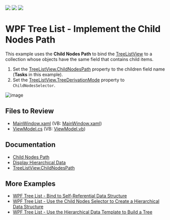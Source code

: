 <!-- default badges list -->
![](https://img.shields.io/endpoint?url=https://codecentral.devexpress.com/api/v1/VersionRange/128657803/21.1.5%2B)
[![](https://img.shields.io/badge/Open_in_DevExpress_Support_Center-FF7200?style=flat-square&logo=DevExpress&logoColor=white)](https://supportcenter.devexpress.com/ticket/details/T556239)
[![](https://img.shields.io/badge/📖_How_to_use_DevExpress_Examples-e9f6fc?style=flat-square)](https://docs.devexpress.com/GeneralInformation/403183)
<!-- default badges end -->

# WPF Tree List - Implement the Child Nodes Path

This example uses the **Child Nodes Path** to bind the [TreeListView](https://docs.devexpress.com/WPF/DevExpress.Xpf.Grid.TreeListView) to a collection whose objects have the same field that contains child items.

1. Set the [TreeListView.ChildNodesPath](https://docs.devexpress.com/WPF/DevExpress.Xpf.Grid.TreeListView.ChildNodesPath) property to the children field name (**Tasks** in this example).
2. Set the [TreeListView.TreeDerivationMode](https://docs.devexpress.com/WPF/DevExpress.Xpf.Grid.TreeListView.TreeDerivationMode) property to `ChildNodesSelector`.

![image](https://user-images.githubusercontent.com/65009440/193259437-5c4823f6-bacd-4956-b25a-d59c531e7ee2.png)

## Files to Review

* [MainWindow.xaml](./CS/ChildNodesPath/MainWindow.xaml) (VB: [MainWindow.xaml](./VB/ChildNodesPath/MainWindow.xaml))
* [ViewModel.cs](./CS/ChildNodesPath/ViewModel.cs) (VB: [ViewModel.vb](./VB/ChildNodesPath/ViewModel.vb))

## Documentation

* [Child Nodes Path](https://docs.devexpress.com/WPF/10366/controls-and-libraries/data-grid/display-hierarchical-data/bind-to-hierarchical-data-structure#child-nodes-path)
* [Display Hierarchical Data](https://docs.devexpress.com/WPF/9700/controls-and-libraries/data-grid/display-hierarchical-data)
* [TreeListView.ChildNodesPath](https://docs.devexpress.com/WPF/DevExpress.Xpf.Grid.TreeListView.ChildNodesPath)

## More Examples

* [WPF Tree List - Bind to Self-Referential Data Structure](https://github.com/DevExpress-Examples/wpf-treelist-bind-to-self-referential-data)
* [WPF Tree List - Use the Child Nodes Selector to Create a Hierarchical Data Structure](https://github.com/DevExpress-Examples/how-to-implement-hierarchical-data-binding-via-child-nodes-selector-e3298)
* [WPF Tree List - Use the Hierarchical Data Template to Build a Tree](https://github.com/DevExpress-Examples/how-to-build-a-tree-via-hierarchicaldatatemplate-e3410)
